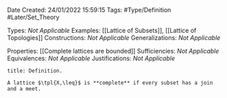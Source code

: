<div class="topSpace"></div>

Date Created: 24/01/2022 15:59:15
Tags: #Type/Definition #Later/Set_Theory

Types: <i>Not Applicable</i>
Examples: [[Lattice of Subsets]], [[Lattice of Topologies]]
Constructions: <i>Not Applicable</i>
Generalizations: <i>Not Applicable</i>

Properties: [[Complete lattices are bounded]]
Sufficiencies: <i>Not Applicable</i>
Equivalences: <i>Not Applicable</i>
Justifications: <i>Not Applicable</i>

``` ad-Definition
title: Definition.

A lattice $\tpl{X,\leq}$ is **complete** if every subset has a join and a meet.

```
